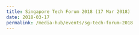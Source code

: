 ```yaml
---
title: Singapore Tech Forum 2018 (17 Mar 2018)
date: 2018-03-17
permalink: /media-hub/events/sg-tech-forum-2018
---
```

